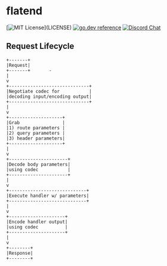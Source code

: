 # flatend

[![MIT License](https://img.shields.io/apm/l/atomic-design-ui.svg?)](LICENSE)
[![go.dev reference](https://img.shields.io/badge/go.dev-reference-007d9c?logo=go&logoColor=white&style=flat-square)](https://pkg.go.dev/github.com/lithdew/flatend)
[![Discord Chat](https://img.shields.io/discord/697002823123992617)](https://discord.gg/HZEbkeQ)

## Request Lifecycle

```asciidoc
+-------+                       
|Request|                       
+-------+       -               
|                               
v                               
+------------------------------+
|Negotiate codec for           |
|decoding input/encoding output|
+------------------------------+
|                               
v                               
+--------------------+          
|Grab                |          
|1) route parameters |          
|2) query parameters |          
|3) header parameters|          
+--------------------+          
|                               
v                               
+----------------------+        
|Decode body parameters|        
|using codec           |        
+----------------------+        
|                               
v                               
+-----------------------------+ 
|Execute handler w/ parameters| 
+-----------------------------+ 
|                               
v                               
+---------------------+         
|Encode handler output|         
|using codec          |         
+---------------------+         
|                               
v                               
+--------+                      
|Response|                      
+--------+                      
```